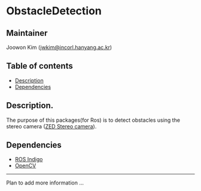# ObstacleDetection

## Maintainer
Joowon Kim (jwkim@incorl.hanyang.ac.kr)

## Table of contents

- [Description](#description)
- [Dependencies](#dependencies)

## Description.

The purpose of this packages(for Ros) is to detect obstacles using the stereo camera
([ZED Stereo camera](https://www.stereolabs.com/)).

## Dependencies

- [ROS Indigo](http://wiki.ros.org/indigo)
- [OpenCV](http://wiki.ros.org/vision_opencv)

---
Plan to add more information ...
